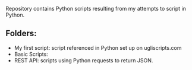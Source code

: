 Repository contains Python scripts resulting from my attempts to script in Python.

Folders:
---
- My first script: script referenced in Python set up on ugliscripts.com
- Basic Scripts: 
- REST API: scripts using Python requests to return JSON.
